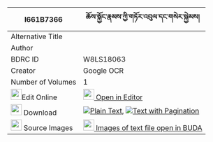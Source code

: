 |I661B7366|ཆོས་སྐྱོང་རྣམས་ཀྱི་གཏོར་འབུལ་དང་གསེར་སྐྱེམས། 
| --- | --- 
|Alternative Title |
|Author | 
|BDRC ID | W8LS18063
|Creator | Google OCR
|Number of Volumes| 1
|<img width="25" src="https://img.icons8.com/color/25/000000/edit-property.png">Edit Online| [<img width="25" src="https://avatars.githubusercontent.com/u/45091458?s=200&v=4"> Open in Editor](http://editor.openpecha.org/I661B7366)
|<img width="25" src="https://img.icons8.com/fluent/48/000000/download-2.png"/>  Download | [![](https://img.icons8.com/color/20/000000/txt.png)Plain Text](https://github.com/Openpecha/I661B7366/releases/download/v1/chokyong_nam_kyi_tor_bul_dang__plain_I661B7366.zip), [![](https://img.icons8.com/color/20/000000/txt.png)Text with Pagination](https://github.com/Openpecha/I661B7366/releases/download/v1/chokyong_nam_kyi_tor_bul_dang__pages_I661B7366.zip)
|<img width="25" src="https://img.icons8.com/plasticine/100/000000/pictures-folder.png"/>  Source Images | [<img width="25" src="https://library.bdrc.io/icons/BUDA-small.svg"> Images of text file open in BUDA](https://library.bdrc.io/show/bdr:W8LS18063)